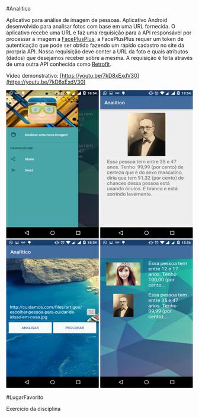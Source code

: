 
#Analítico

Aplicativo para análise de imagem de pessoas. Aplicativo Android desenvolvido para analisar fotos com base em uma URL fornecida. O aplicativo recebe uma URL e faz uma requisição para a API responsável por processar a imagem a [FacePlusPlus](https://market.mashape.com/faceplusplus/faceplusplus-face-detection), a FacePlusPlus requer um token de autenticação que pode ser obtido fazendo um rápido cadastro no site da prorpria API. Nossa requisição deve conter a URL da foto e quais atributos (dados) que desejamos receber sobre a mesma. A requisição é feita através de uma outra API conhecida como [Retrofit](http://square.github.io/retrofit/).

Vídeo demonstrativo: [https://youtu.be/7kD8xExdV30](https://youtu.be/7kD8xExdV30)

<img src="Analitico/app/src/main/res/example/app1.png" alt="imagem exemplo 1" width="250" height="400"/>
<img src="Analitico/app/src/main/res/example/app2.png" alt="imagem exemplo 2" width="250" height="400"/>
<img src="Analitico/app/src/main/res/example/app3.png" alt="imagem exemplo 1" width="250" height="400"/>
<img src="Analitico/app/src/main/res/example/app4.png" alt="imagem exemplo 2" width="250" height="400"/>

#LugarFavorito

Exercício da disciplina

